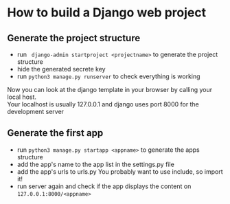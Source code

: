 # How to build a Django web project

## Generate the project structure
 * run ``` django-admin startproject <projectname>``` to generate the project structure
 * hide the generated secrete key
 * run ```python3 manage.py runserver``` to check everything is working
 
Now you can look at the django template in your browser by calling your local host.  
Your localhost is usually  127.0.0.1 and django uses port 8000 for the development server

## Generate the first app

 * run ```python3 manage.py startapp <appname>``` to generate the apps structure
 * add the app's name to the app list in the settings.py file
 * add the app's urls to urls.py
 You probably want to use include, so import it!
 * run server again and check if the app displays the content on ```127.0.0.1:8000/<appname> ```


